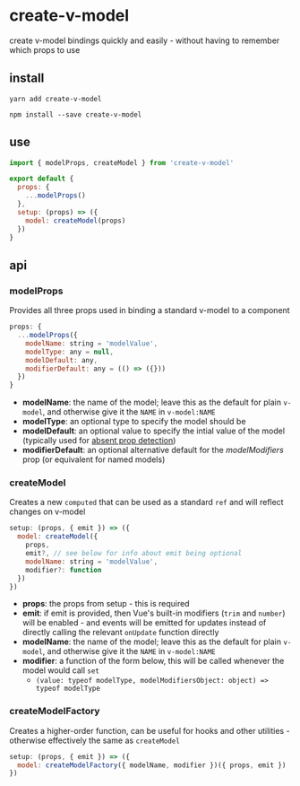 # create-v-model

create v-model bindings quickly and easily - without having to remember which props to use

## install

```console
yarn add create-v-model
```

```console
npm install --save create-v-model
```

## use

```js
import { modelProps, createModel } from 'create-v-model'

export default {
  props: {
    ...modelProps()
  },
  setup: (props) => ({
    model: createModel(props)
  })
}
```

## api

### modelProps

Provides all three props used in binding a standard v-model to a component

```js
props: {
  ...modelProps({
    modelName: string = 'modelValue',
    modelType: any = null,
    modelDefault: any,
    modifierDefault: any = (() => ({}))
  })
}
```

- **modelName**: the name of the model; leave this as the default for plain `v-model`, and otherwise give it the `NAME` in `v-model:NAME`
- **modelType**: an optional type to specify the model should be
- **modelDefault**: an optional value to specify the intial value of the model (typically used for [absent prop detection](https://github.com/vuejs/vue-next/blob/master/CHANGELOG.md#310-2021-06-07))
- **modifierDefault**: an optional alternative default for the _modelModifiers_ prop (or equivalent for named models)

### createModel

Creates a new `computed` that can be used as a standard `ref` and will reflect changes on v-model

```js
setup: (props, { emit }) => ({
  model: createModel({
    props,
    emit?, // see below for info about emit being optional
    modelName: string = 'modelValue',
    modifier?: function
  })
})
```

- **props**: the props from setup - this is required
- **emit**: if emit is provided, then Vue's built-in modifiers (`trim` and `number`) will be enabled - and events will be emitted for updates instead of directly calling the relevant `onUpdate` function directly
- **modelName**: the name of the model; leave this as the default for plain `v-model`, and otherwise give it the `NAME` in `v-model:NAME`
- **modifier**: a function of the form below, this will be called whenever the model would call `set`
  - `(value: typeof modelType, modelModifiersObject: object) => typeof modelType`


### createModelFactory

Creates a higher-order function, can be useful for hooks and other utilities - otherwise effectively the same as `createModel`

```js
setup: (props, { emit }) => ({
  model: createModelFactory({ modelName, modifier })({ props, emit })
})
```
